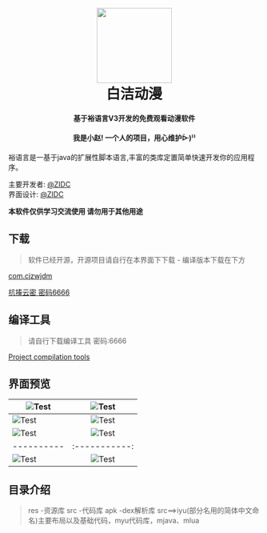 <h1 align="center">
  <br>
    <img src="https://zidc.github.io/bjdm/png/icondm1.png" width="150"/>
  <br>
白洁动漫
  <br>
</h1>
<h4 align="center">基于裕语言V3开发的免费观看动漫软件</h4>
<h4 align="center">我是小赵! 一个人的项目，用心维护ᐕ)⁾⁾</h4>
 裕语言是一基于java的扩展性脚本语言,丰富的类库定置简单快速开发你的应用程序。
<p align="center">
</p>

主要开发者: [@ZIDC](https://github.com/ZIDC)
<br>
界面设计: [@ZIDC](https://github.com/ZIDC)

**本软件仅供学习交流使用  请勿用于其他用途**


## 下载

> 软件已经开源，开源项目请自行在本界面下下载 - 编译版本下载在下方

[com.cjzwjdm](https://github.com/ZIDC/com.cjzwjdm/releases)

[抗揍云密 密码6666](https://wwi.lanzoup.com/b04n5j3yj)

## 编译工具

> 请自行下载编译工具 密码:6666


[Project compilation tools](https://wwa.lanzoui.com/b04nhpxud)
## 界面预览



| ![Test](https://zidc.github.io/bjdm/Preview/100.png) |  ![Test](https://zidc.github.io/bjdm/Preview/zf.png)  | 
| ---------- | :-----------:  | 
| ![Test](https://zidc.github.io/bjdm/Preview/zjgx.png) | ![Test](https://zidc.github.io/bjdm/Preview/rb.png)  
| ![Test](https://zidc.github.io/bjdm/Preview/ss.png)     | ![Test](https://zidc.github.io/bjdm/Preview/spxx.png)     | 
| ---------- | :-----------:  | 
| ![Test](https://zidc.github.io/bjdm/Preview/spxxnr.png)      | ![Test](https://zidc.github.io/bjdm/Preview/sz.png)    


> 
## 目录介绍
> res -资源库
> src -代码库
> apk -dex解析库
> src==>iyu(部分名用的简体中文命名)主要布局以及基础代码，myu代码库，mjava、mlua

